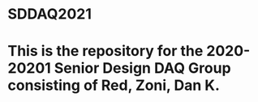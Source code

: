 # SDDAQ2021
# This is the repository for the 2020-20201 Senior Design DAQ Group consisting of Red, Zoni, Dan K.